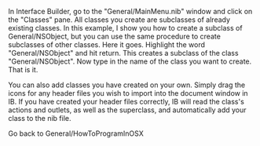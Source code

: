 

In Interface Builder, go to the "General/MainMenu.nib" window and click on the "Classes" pane.  All classes you create are subclasses of already existing classes.  In this example, I show you how to create a subclass of General/NSObject, but you can use the same procedure to create subclasses of other classes.  Here it goes.  Highlight the word "General/NSObject" and hit return.  This creates a subclass of the class "General/NSObject". Now type in the name of the class you want to create.  That is it.

You can also add classes you have created on your own. Simply drag the icons for any header files you wish to import into the document window in IB. If you have created your header files correctly, IB will read the class's actions and outlets, as well as the superclass, and automatically add your class to the nib file.

Go back to General/HowToProgramInOSX